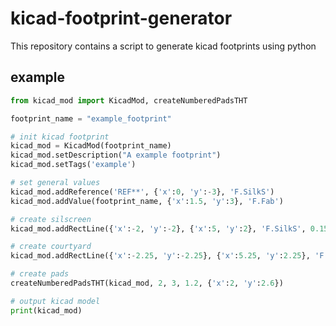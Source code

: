 # kicad-footprint-generator

This repository contains a script to generate kicad footprints using python

## example

```python
from kicad_mod import KicadMod, createNumberedPadsTHT

footprint_name = "example_footprint"

# init kicad footprint
kicad_mod = KicadMod(footprint_name)
kicad_mod.setDescription("A example footprint")
kicad_mod.setTags('example')

# set general values
kicad_mod.addReference('REF**', {'x':0, 'y':-3}, 'F.SilkS')
kicad_mod.addValue(footprint_name, {'x':1.5, 'y':3}, 'F.Fab')

# create silscreen
kicad_mod.addRectLine({'x':-2, 'y':-2}, {'x':5, 'y':2}, 'F.SilkS', 0.15)

# create courtyard
kicad_mod.addRectLine({'x':-2.25, 'y':-2.25}, {'x':5.25, 'y':2.25}, 'F.CrtYd', 0.05)

# create pads
createNumberedPadsTHT(kicad_mod, 2, 3, 1.2, {'x':2, 'y':2.6})

# output kicad model
print(kicad_mod)
```
